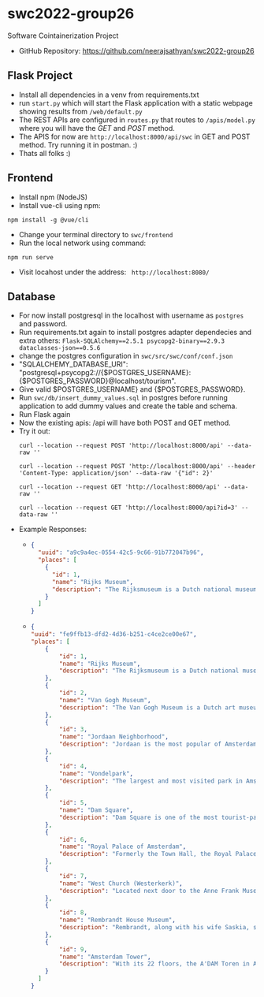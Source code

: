 # swc2022-group26
Software Cointainerization Project
- GitHub Repository: https://github.com/neerajsathyan/swc2022-group26 

## Flask Project
- Install all dependencies in a venv from requirements.txt
- run `start.py` which will start the Flask application with a static webpage showing results from `/web/default.py`
- The REST APIs are configured in `routes.py` that routes to `/apis/model.py` where you will have the *GET* and *POST* method.
- The APIS for now are `http://localhost:8000/api/swc` in GET and POST method. Try running it in postman. :)
- Thats all folks :)

## Frontend
- Install npm (NodeJS)
- Install vue-cli using npm:
```
npm install -g @vue/cli
```
- Change your terminal directory to `swc/frontend`
- Run the local network using command:
```
npm run serve
```
- Visit locahost under the address: ` http://localhost:8080/` 

## Database
- For now install postgresql in the localhost with username as `postgres` and password.
- Run requirements.txt again to install postgres adapter dependecies and extra others: `Flask-SQLAlchemy==2.5.1
psycopg2-binary==2.9.3
dataclasses-json==0.5.6`
- change the postgres configuration in `swc/src/swc/conf/conf.json`
- "SQLALCHEMY_DATABASE_URI": "postgresql+psycopg2://{$POSTGRES_USERNAME}:{$POSTGRES_PASSWORD}@localhost/tourism".
- Give valid $POSTGRES_USERNAME} and {$POSTGRES_PASSWORD}.
- Run `swc/db/insert_dummy_values.sql` in postgres before running application to add dummy values and create the table and schema.
- Run Flask again
- Now the existing apis: /api will have both POST and GET method.
- Try it out:
  ```commandline
  curl --location --request POST 'http://localhost:8000/api' --data-raw '' 
  ```
  ```commandline
  curl --location --request POST 'http://localhost:8000/api' --header 'Content-Type: application/json' --data-raw '{"id": 2}'
    ```
  ```commandline
  curl --location --request GET 'http://localhost:8000/api' --data-raw ''
  ```
  ```commandline
  curl --location --request GET 'http://localhost:8000/api?id=3' --data-raw ''
  ```
- Example Responses:
  - ```json
    {
      "uuid": "a9c9a4ec-0554-42c5-9c66-91b772047b96",
      "places": [
        {
          "id": 1,
          "name": "Rijks Museum",
          "description": "The Rijksmuseum is a Dutch national museum dedicated to arts and history in Amsterdam. The museum is located at the Museum Square in the borough Amsterdam South, close to the Van Gogh Museum, the Stedelijk Museum Amsterdam, and the Concertgebouw."
        }
      ]
    }
    ```
  - ```json
    {
    "uuid": "fe9ffb13-dfd2-4d36-b251-c4ce2ce00e67",
    "places": [
        {
            "id": 1,
            "name": "Rijks Museum",
            "description": "The Rijksmuseum is a Dutch national museum dedicated to arts and history in Amsterdam. The museum is located at the Museum Square in the borough Amsterdam South, close to the Van Gogh Museum, the Stedelijk Museum Amsterdam, and the Concertgebouw."
        },
        {
            "id": 2,
            "name": "Van Gogh Museum",
            "description": "The Van Gogh Museum is a Dutch art museum dedicated to the works of Vincent van Gogh and his contemporaries in the Museum Square in Amsterdam South, close to the Stedelijk Museum, the Rijksmuseum, and the Concertgebouw."
        },
        {
            "id": 3,
            "name": "Jordaan Neighborhood",
            "description": "Jordaan is the most popular of Amsterdam's neighborhoods and is well-known for its mix of residential areas with garden courtyards, lively markets, and upscale boutiques and eateries. The area is also home to plenty of fun things to do, from taking a pleasant stroll along the many picturesque streets to spending time visiting the many top-rated tourist attractions located here.\n\nAlthough best known as the location of Anne Frank House, the area is also home to lesser-known treasures like the Woonboots Museum, a floating museum dedicated to houseboats, and the interesting (honestly!) Amsterdam Cheese Museum."
        },
        {
            "id": 4,
            "name": "Vondelpark",
            "description": "The largest and most visited park in Amsterdam, Vondelpark occupies 120 acres and contains no end of fun things to do. In addition to expanses of green space dotted by peaceful ponds and traversed by ample paths, the park is home to a lovely rose garden featuring more than 70 different types of the flower.\n\nIt also has a variety of sculptures and statues, playgrounds, and other recreational facilities, including rollerblade rental and the Vondelpark Open Air Theater, which serves as a venue for musical and stage productions from May through September."
        },
        {
            "id": 5,
            "name": "Dam Square",
            "description": "Dam Square is one of the most tourist-packed areas of Amsterdam, and for good reason. Its most prominent feature is the 17th-century Royal Palace (Koninklijk Palace), former home of the Dutch royal family and present-day venue for royal functions.\n\nDam Square is also home to top tourist attractions such as the New Church (Nieuwe Kerk); Madame Tussauds wax museum; and the National Memorial Statue, which is dedicated to Dutch soldiers who lost their lives in World War II."
        },
        {
            "id": 6,
            "name": "Royal Palace of Amsterdam",
            "description": "Formerly the Town Hall, the Royal Palace of Amsterdam (Koninklijk Paleis van Amsterdam) serves as the King's residence when he's in the city. Its construction was a monumental task when started in 1648 and required the sinking of 13,659 piles to support the mammoth structure.\n\nBased upon the architecture of ancient Rome, the exterior is strictly classical, while the interior is magnificently furnished, its apartments decorated with a wealth of reliefs, ornamentation, marble sculptures, and friezes. Check out the spectacular ceiling paintings by Ferdinand Bol and Govert Flinck, pupils of Rembrandt."
        },
        {
            "id": 7,
            "name": "West Church (Westerkerk)",
            "description": "Located next door to the Anne Frank Museum, Amsterdam's West Church (Westerkerk) is one of the most popular churches to visit in the city. It's certainly one of the most picturesque.\n\nCompleted in 1630, this attractive Renaissance church is unusual due to its many internal and external Gothic features. Its 85-meter tower, popularly known as \"Langer Jan\" (tall John), is the highest in the city. On the tip of its spire is a large replica of the emperor's crown, placed there in memory of Emperor Maximilian of Austria. Inside the tower, a carillon proclaims the hours."
        },
        {
            "id": 8,
            "name": "Rembrandt House Museum",
            "description": "Rembrandt, along with his wife Saskia, spent the happiest (and most successful) years of his life in the house on the Jodenbreestraat, now home to the Rembrandt House Museum (Museum Het Rembrandthuis). It was here, in the Jewish Quarter, that he found models for his Biblical themes, and where he painted the sights from his many outings along the canals.\n\nRembrandt lived here for 20 years, and the house has been furnished in 17th-century style with numerous etchings and personal objects. English language guided tours are available."
        },
        {
            "id": 9,
            "name": "Amsterdam Tower",
            "description": "With its 22 floors, the A'DAM Toren in Amsterdam-Noord towers far above everything and everyone. In the tower you will find various bars, restaurants and a viewpoint with a spectacular view over Amsterdam. "
        }
      ]
    }
    ``` 
